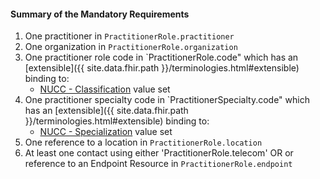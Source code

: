 #### Summary of the Mandatory Requirements 

1.  One practitioner in `PractitionerRole.practitioner`
1.  One organization in `PractitionerRole.organization`
1.  One practitioner role code in `PractitionerRole.code" which has an [extensible]({{ site.data.fhir.path }}/terminologies.html#extensible) binding to:
    -    [NUCC - Classification](ValueSet-provider-role.html) value set
1.  One practitioner specialty code in `PractitionerSpecialty.code" which has an [extensible]({{ site.data.fhir.path }}/terminologies.html#extensible) binding to:
    -    [NUCC - Specialization](ValueSet-provider-specialty.html) value set
1.  One reference to a location in `PractitionerRole.location`
1.  At least one contact using either 'PractitionerRole.telecom' OR or reference to an Endpoint Resource in  `PractitionerRole.endpoint`
  